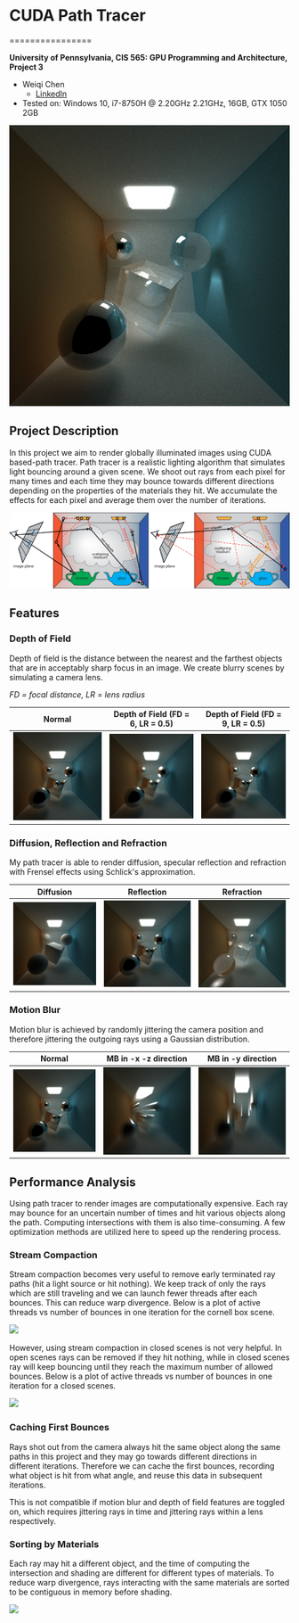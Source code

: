 # CUDA Path Tracer
================

**University of Pennsylvania, CIS 565: GPU Programming and Architecture, Project 3**

* Weiqi Chen
  * [LinkedIn](https://www.linkedin.com/in/weiqi-ricky-chen-2b04b2ab/)
* Tested on: Windows 10, i7-8750H @ 2.20GHz 2.21GHz, 16GB, GTX 1050 2GB

![](img/cornell1.png)


## Project Description
In this project we aim to render globally illuminated images using CUDA based-path tracer.
Path tracer is a realistic lighting algorithm that simulates light bouncing around a given scene. We shoot out rays from each pixel for many times and each time they may bounce towards different directions depending on the properties of the materials they hit. We accumulate the effects for each pixel and average them over the number of iterations.

![](img/path-teaser.png)

## Features

### Depth of Field
Depth of field is the distance between the nearest and the farthest objects that are in acceptably sharp focus in an image. We create blurry scenes by simulating a camera lens.

*FD = focal distance, LR = lens radius*

| Normal | Depth of Field (FD = 6, LR = 0.5) | Depth of Field (FD = 9, LR = 0.5)|
| -- | -- | -- |
| ![](img/dof1.png) | ![](img/dof2.png) | ![](img/dof3.png) |

### Diffusion, Reflection and Refraction
My path tracer is able to render diffusion, specular reflection and refraction with Frensel effects using Schlick's approximation.

| Diffusion | Reflection | Refraction |
| -- | -- | -- |
| ![](img/diffuse.png) | ![](img/reflect.png) | ![](img/refract.png) |

### Motion Blur
Motion blur is achieved by randomly jittering the camera position and therefore jittering the outgoing rays using a Gaussian distribution.

| Normal  | MB in -x -z direction | MB in -y direction |
| -- | -- | -- |
| ![](img/reflect.png) | ![](img/mbxz.png) | ![](img/mby.png) |


## Performance Analysis
Using path tracer to render images are computationally expensive. Each ray may bounce for an uncertain number of times and hit various objects along the path. Computing intersections with them is also time-consuming. A few optimization methods are utilized here to speed up the rendering process.

### Stream Compaction
Stream compaction becomes very useful to remove early terminated ray paths (hit a light source or hit nothing). We keep track of only the rays which are still traveling and we can launch fewer threads after each bounces. This can reduce warp divergence. Below is a plot of active threads vs number of bounces in one iteration for the cornell box scene.

![](img/)

However, using stream compaction in closed scenes is not very helpful. In open scenes rays can be removed if they hit nothing, while in closed scenes ray will keep bouncing until they reach the maximum number of allowed bounces. Below is a plot of active threads vs number of bounces in one iteration for a closed scenes.

![](img/)

### Caching First Bounces
Rays shot out from the camera always hit the same object along the same paths in this project and they may go towards different directions in different iterations. Therefore we can cache the first bounces, recording what object is hit from what angle, and reuse this data in subsequent iterations.

This is not compatible if motion blur and depth of field features are toggled on, which requires jittering rays in time and jittering rays within a lens respectively.

### Sorting by Materials

Each ray may hit a different object, and the time of computing the intersection and shading are different for different types of materials. To reduce warp divergence, rays interacting with the same materials are sorted to be contiguous in memory before shading.

![](img/)
